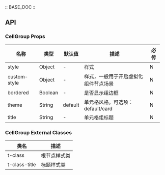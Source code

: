 :: BASE_DOC ::

## API

### CellGroup Props

名称 | 类型 | 默认值 | 描述 | 必传
-- | -- | -- | -- | --
style | Object | - | 样式 | N
custom-style | Object | - | 样式，一般用于开启虚拟化组件节点场景 | N
bordered | Boolean | - | 是否显示组边框 | N
theme | String | default | 单元格风格。可选项：default/card | N
title | String | - | 单元格组标题 | N
### CellGroup External Classes

类名 | 描述
-- | --
t-class | 根节点样式类
t-class-title | 标题样式类
